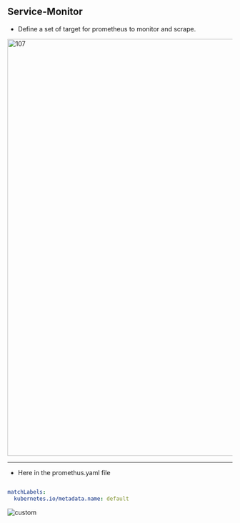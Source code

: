 

## Service-Monitor 
- Define a set of target for prometheus to monitor and scrape.

<img width="935" alt="107" src="https://github.com/Saurabhkr952/Observability/assets/32189783/a37d455a-f887-4fe8-a15a-2a27274967cc">


---

- Here in the promethus.yaml file

   <pre>
```yaml
matchLabels:
  kubernetes.io/metadata.name: default
```
</pre>

![custom](https://github.com/Saurabhkr952/Observability/assets/32189783/abb484d8-964f-45ac-9991-3ece97630b69)
